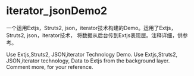# iterator_jsonDemo2

一个运用Extjs，Struts2, json，iterator技术构建的Demo。运用了Extjs，Struts2, json，iterator技术，
将数据从后台传到Extjs表现层。注释详细，供参考。

Use Extjs,Struts2, JSON,iterator Technology Demo. Use Extjs,Struts2, JSON,iterator technology,
Data to Extjs from the background layer. Comment more, for your reference.
